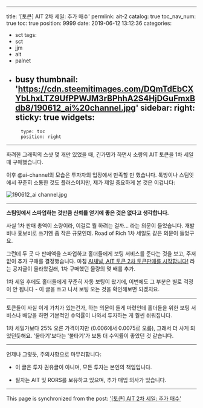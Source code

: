 
---
title: '[토큰] AIT 2차 세일: 추가 매수'
permlink: ait-2
catalog: true
toc_nav_num: true
toc: true
position: 9999
date: 2019-06-12 13:12:36
categories:
- sct
tags:
- sct
- jjm
- ait
- palnet
- busy
thumbnail: 'https://cdn.steemitimages.com/DQmTdEbCXYbLhxLTZ9UfPPWJM3rBPhhA2S4HjDGuFmxBdb8/190612_ai%20channel.jpg'
sidebar:
    right:
        sticky: true
widgets:
    -
        type: toc
        position: right
---


화려한 그래픽의 스샷 몇 개만 있었을 때, 긴가민가 하면서 소량의 AIT 토큰을 1차 세일 때 구매했습니다. 

이후 @ai-channel의 모습은 투자자의 입장에서 만족할 만 했습니다. 톡방이나 스팀잇에서 꾸준히 소통한 것도 플러스이지만, 제가 제일 중요하게 본 것은 이겁니다:

![190612_ai channel.jpg](https://cdn.steemitimages.com/DQmTdEbCXYbLhxLTZ9UfPPWJM3rBPhhA2S4HjDGuFmxBdb8/190612_ai%20channel.jpg)
<br>

---

**스팀잇에서 스파업하는 것만큼 신뢰를 얻기에 좋은 것은 없다고 생각합니다.**

사실 1차 판매 총액이 소량이라, 이걸로 뭘 하려는 걸까... 라는 의문이 들었습니다. 개발비나 홍보비로 쓰기엔 좀 작은 규모인데. Road of Rich 1차 세일도 같은 의문이 들었구요. 

그런데 두 곳 다 판매액을 스파업하고 홀더들에게 보팅 서비스를 준다는 것을 보고, 주저없이 추가 구매를 결정했습니다. 마침 [AI채널, AIT 토큰 2차 토큰판매를 시작합니다!](https://steemit.com/sct/@ai-channel/ai-ait-2) 라는 공지글이 올라왔길래, 1차 구매했던 물량의 몇 배를 추가. 

1차 세일 후에도 홀더들에게 꾸준히 자동 보팅이 왔기에, 이번에도 그 부분은 별로 걱정이 안 됩니다 - 이 글을 쓰고 나서 보팅 오는 것을 확인해보면 되겠지요. 

---

토큰들이 사실 이게 가치가 있는건가, 하는 의문이 들게 마련인데 홀더들을 위한 보팅 서비스나 배당을 하면 기본적인 수익률이 나와서 투자하는 게 훨씬 쉬워집니다. 

1차 세일가보다 25% 오른 가격이지만 (0.006에서 0.0075로 오름), 그래서 더 사게 되었던듯해요. '물타기'보다는 '불타기'가 보통 더 수익률이 좋았던 것 같습니다. 

---

언제나 그렇듯, 주의사항으로 마무리합니다:

* 이 글은 투자 권유글이 아니며, 모든 투자는 본인의 책임입니다.

* 필자는 AIT 및 RORS를 보유하고 있으며, 추가 매입 의사가 있습니다.

- - -

This page is synchronized from the post: ['[토큰] AIT 2차 세일: 추가 매수'](https://steemit.com/@glory7/ait-2)
